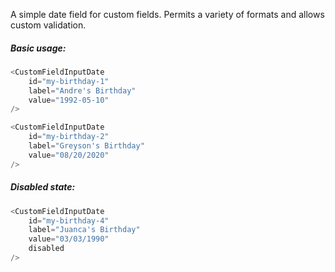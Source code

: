 A simple date field for custom fields. Permits a variety of formats and allows custom validation.

##### Basic usage:

```js
<CustomFieldInputDate
    id="my-birthday-1"
    label="Andre's Birthday"
    value="1992-05-10"
/>
```

```js
<CustomFieldInputDate
    id="my-birthday-2"
    label="Greyson's Birthday"
    value="08/20/2020"
/>
```

##### Disabled state:

```js
<CustomFieldInputDate
    id="my-birthday-4"
    label="Juanca's Birthday"
    value="03/03/1990"
    disabled
/>
```
